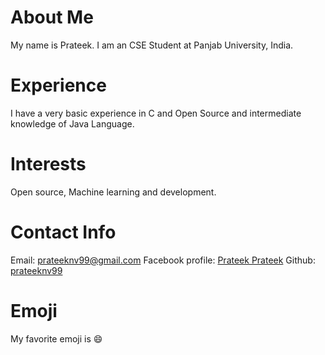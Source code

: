 # About Me
My name is Prateek. I am an CSE Student at Panjab University, India.
# Experience
I have a very basic experience in C and Open Source and intermediate knowledge of Java Language.
# Interests
Open source, Machine learning and development.
# Contact Info
Email: [prateeknv99@gmail.com](mailto:prateeknv99@gmail.com)
Facebook profile: [Prateek Prateek](https://www.facebook.com/Prateek3705)
Github: [prateeknv99](https://github.com/prateeknv99)
# Emoji
My favorite emoji is :smile:

